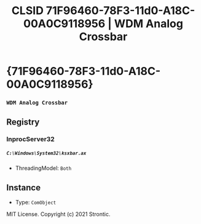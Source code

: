 ﻿---
title: "CLSID 71F96460-78F3-11d0-A18C-00A0C9118956 | WDM Analog Crossbar"
excerpt: What is COM-Object CLSID 71F96460-78F3-11d0-A18C-00A0C9118956?
---

# {71F96460-78F3-11d0-A18C-00A0C9118956}

### `WDM Analog Crossbar`

## Registry


### InprocServer32

##### `C:\Windows\System32\ksxbar.ax`
* ThreadingModel: `Both`

## Instance

* Type: `ComObject`

MIT License. Copyright (c) 2021 Strontic.



